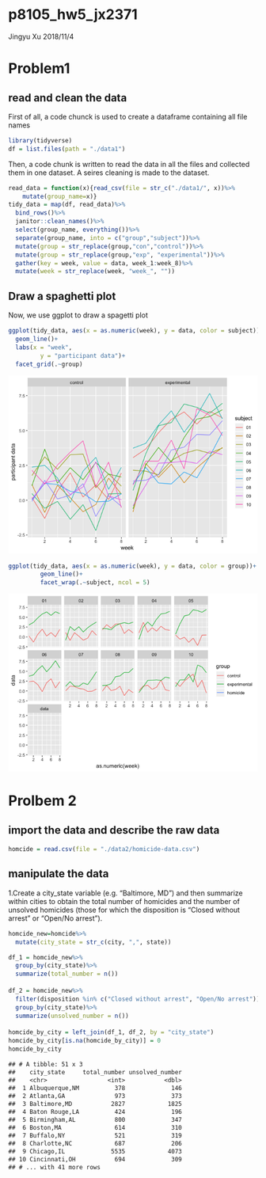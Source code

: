 p8105\_hw5\_jx2371
================
Jingyu Xu
2018/11/4

Problem1
========

read and clean the data
-----------------------

First of all, a code chunck is used to create a dataframe containing all file names

``` r
library(tidyverse)
df = list.files(path = "./data1")
```

Then, a code chunk is written to read the data in all the files and collected them in one dataset. A seires cleaning is made to the dataset.

``` r
read_data = function(x){read_csv(file = str_c("./data1/", x))%>%
    mutate(group_name=x)}
tidy_data = map(df, read_data)%>%
  bind_rows()%>%
  janitor::clean_names()%>%
  select(group_name, everything())%>%
  separate(group_name, into = c("group","subject"))%>%
  mutate(group = str_replace(group,"con","control"))%>%
  mutate(group = str_replace(group,"exp", "experimental"))%>%
  gather(key = week, value = data, week_1:week_8)%>%
  mutate(week = str_replace(week, "week_", ""))
```

Draw a spaghetti plot
---------------------

Now, we use ggplot to draw a spagetti plot

``` r
ggplot(tidy_data, aes(x = as.numeric(week), y = data, color = subject))+
  geom_line()+
  labs(x = "week", 
         y = "participant data")+
  facet_grid(.~group)
```

![](p8105_hw5_jx2371_files/figure-markdown_github/unnamed-chunk-3-1.png)

``` r
ggplot(tidy_data, aes(x = as.numeric(week), y = data, color = group))+
         geom_line()+
         facet_wrap(.~subject, ncol = 5)
```

![](p8105_hw5_jx2371_files/figure-markdown_github/unnamed-chunk-3-2.png)

Prolbem 2
=========

import the data and describe the raw data
-----------------------------------------

``` r
homcide = read.csv(file = "./data2/homicide-data.csv")
```

manipulate the data
-------------------

1.Create a city\_state variable (e.g. “Baltimore, MD”) and then summarize within cities to obtain the total number of homicides and the number of unsolved homicides (those for which the disposition is “Closed without arrest” or “Open/No arrest”).

``` r
homcide_new=homcide%>%
  mutate(city_state = str_c(city, ",", state))
```

``` r
df_1 = homcide_new%>%
  group_by(city_state)%>%
  summarize(total_number = n())

df_2 = homcide_new%>%
  filter(disposition %in% c("Closed without arrest", "Open/No arrest"))%>%
  group_by(city_state)%>%
  summarize(unsolved_number = n())

homcide_by_city = left_join(df_1, df_2, by = "city_state")
homcide_by_city[is.na(homcide_by_city)] = 0
homcide_by_city
```

    ## # A tibble: 51 x 3
    ##    city_state     total_number unsolved_number
    ##    <chr>                 <int>           <dbl>
    ##  1 Albuquerque,NM          378             146
    ##  2 Atlanta,GA              973             373
    ##  3 Baltimore,MD           2827            1825
    ##  4 Baton Rouge,LA          424             196
    ##  5 Birmingham,AL           800             347
    ##  6 Boston,MA               614             310
    ##  7 Buffalo,NY              521             319
    ##  8 Charlotte,NC            687             206
    ##  9 Chicago,IL             5535            4073
    ## 10 Cincinnati,OH           694             309
    ## # ... with 41 more rows
